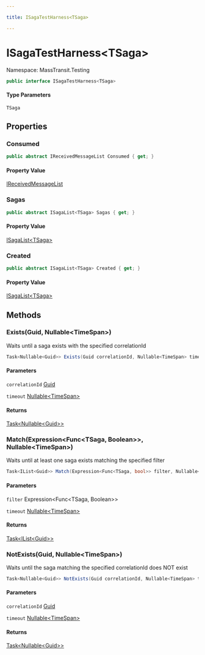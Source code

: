 ```yaml
---

title: ISagaTestHarness<TSaga>

---
```


# ISagaTestHarness\<TSaga\>

Namespace: MassTransit.Testing

```csharp
public interface ISagaTestHarness<TSaga>
```

#### Type Parameters

`TSaga`<br/>

## Properties

### **Consumed**

```csharp
public abstract IReceivedMessageList Consumed { get; }
```

#### Property Value

[IReceivedMessageList](../masstransit-testing/ireceivedmessagelist)<br/>

### **Sagas**

```csharp
public abstract ISagaList<TSaga> Sagas { get; }
```

#### Property Value

[ISagaList\<TSaga\>](../masstransit-testing/isagalist-1)<br/>

### **Created**

```csharp
public abstract ISagaList<TSaga> Created { get; }
```

#### Property Value

[ISagaList\<TSaga\>](../masstransit-testing/isagalist-1)<br/>

## Methods

### **Exists(Guid, Nullable\<TimeSpan\>)**

Waits until a saga exists with the specified correlationId

```csharp
Task<Nullable<Guid>> Exists(Guid correlationId, Nullable<TimeSpan> timeout)
```

#### Parameters

`correlationId` [Guid](https://learn.microsoft.com/en-us/dotnet/api/system.guid)<br/>

`timeout` [Nullable\<TimeSpan\>](https://learn.microsoft.com/en-us/dotnet/api/system.nullable-1)<br/>

#### Returns

[Task\<Nullable\<Guid\>\>](https://learn.microsoft.com/en-us/dotnet/api/system.threading.tasks.task-1)<br/>

### **Match(Expression\<Func\<TSaga, Boolean\>\>, Nullable\<TimeSpan\>)**

Waits until at least one saga exists matching the specified filter

```csharp
Task<IList<Guid>> Match(Expression<Func<TSaga, bool>> filter, Nullable<TimeSpan> timeout)
```

#### Parameters

`filter` Expression\<Func\<TSaga, Boolean\>\><br/>

`timeout` [Nullable\<TimeSpan\>](https://learn.microsoft.com/en-us/dotnet/api/system.nullable-1)<br/>

#### Returns

[Task\<IList\<Guid\>\>](https://learn.microsoft.com/en-us/dotnet/api/system.threading.tasks.task-1)<br/>

### **NotExists(Guid, Nullable\<TimeSpan\>)**

Waits until the saga matching the specified correlationId does NOT exist

```csharp
Task<Nullable<Guid>> NotExists(Guid correlationId, Nullable<TimeSpan> timeout)
```

#### Parameters

`correlationId` [Guid](https://learn.microsoft.com/en-us/dotnet/api/system.guid)<br/>

`timeout` [Nullable\<TimeSpan\>](https://learn.microsoft.com/en-us/dotnet/api/system.nullable-1)<br/>

#### Returns

[Task\<Nullable\<Guid\>\>](https://learn.microsoft.com/en-us/dotnet/api/system.threading.tasks.task-1)<br/>

